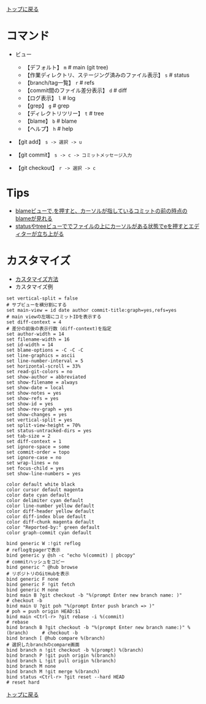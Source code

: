 [トップに戻る](../index.md)

# コマンド

- ビュー
	- 【デフォルト】 `m` # main (git tree)
	- 【作業ディレクトリ、ステージング済みのファイル表示】 `s` # status
	- 【branch/tag一覧】 `r` # refs
	- 【commit間のファイル差分表示】 `d` # diff
	- 【ログ表示】 `l` # log
	- 【grep】 `g` # grep
	- 【ディレクトリツリー】 `t` # tree
	- 【blame】 `b` # blame
	- 【ヘルプ】 `h` # help

- 【git add】 `s -> 選択 -> u`
- 【git commit】 `s -> c -> コミットメッセージ入力`
- 【git checkout】 `r -> 選択 -> c`

# Tips

-  [blameビューで,を押すと、カーソルが指しているコミットの前の時点のblameが見れる](https://qiita.com/vivid_muimui/items/7e7a740e6537749de0c0#blame%E3%82%92%E5%86%8D%E5%B8%B0%E7%9A%84%E3%81%AB-)
-  [statusやtreeビューででファイルの上にカーソルがある状態でeを押すとエディターが立ち上がる](https://qiita.com/vivid_muimui/items/7e7a740e6537749de0c0#%E3%83%95%E3%82%A1%E3%82%A4%E3%83%AB%E3%81%AE%E7%B7%A8%E9%9B%86-e)

# カスタマイズ
- [カスタマイズ方法](https://qiita.com/vivid_muimui/items/7e7a740e6537749de0c0#%E3%82%AB%E3%82%B9%E3%82%BF%E3%83%9E%E3%82%A4%E3%82%BA)
- カスタマイズ例

```
set vertical-split = false														# サブビューを横分割にする
set main-view = id date author commit-title:graph=yes,refs=yes					# main viewの左端にコミットIDを表示する
set diff-context = 4															# 差分の前後の表示行数（diff-context)を指定
set author-width = 14
set filename-width = 16
set id-width = 14
set blame-options = -C -C -C
set line-graphics = ascii
set line-number-interval = 5
set horizontal-scroll = 33%
set read-git-colors = no
set show-author = abbreviated
set show-filename = always
set show-date = local
set show-notes = yes
set show-refs = yes
set show-id = yes
set show-rev-graph = yes
set show-changes = yes
set vertical-split = yes
set split-view-height = 70%
set status-untracked-dirs = yes
set tab-size = 2
set diff-context = 1
set ignore-space = some
set commit-order = topo
set ignore-case = no
set wrap-lines = no
set focus-child = yes
set show-line-numbers = yes
 
color default white black
color cursor default magenta
color date cyan default
color delimiter cyan default
color line-number yellow default
color diff-header yellow default
color diff-index blue default
color diff-chunk magenta default
color "Reported-by:" green default
color graph-commit cyan default
 
bind generic W :!git reflog														# reflogをpagerで表示
bind generic y @sh -c "echo %(commit) | pbcopy"									# commitハッシュをコピー
bind generic ^ @hub browse														# リポジトリのGitHubを表示
bind generic F none
bind generic F !git fetch
bind generic M none
bind main B ?git checkout -b "%(prompt Enter new branch name: )"				# checkout -b
bind main U ?git poh "%(prompt Enter push branch => )"							# poh = push origin HEAD:$1
bind main <Ctrl-r> ?git rebase -i %(commit)										# rebase
bind branch B ?git checkout -b "%(prompt Enter new branch name:)" %(branch)		# checkout -b
bind branch [ @hub compare %(branch)											# 選択したbranchのcompare画面
bind branch n !git checkout -b %(prompt) %(branch)
bind branch P !git push origin %(branch)
bind branch L !git pull origin %(branch)
bind branch M none
bind branch M !git merge %(branch)
bind status <Ctrl-r> ?git reset --hard HEAD										# reset hard
```

[トップに戻る](../index.md)
